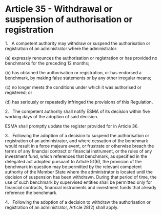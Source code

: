 # Article 35 - Withdrawal or suspension of authorisation or registration


1.   A competent authority may withdraw or suspend the authorisation or registration of an administrator where the administrator:

(a) expressly renounces the authorisation or registration or has provided no benchmarks for the preceding 12 months;

(b) has obtained the authorisation or registration, or has endorsed a benchmark, by making false statements or by any other irregular means;

(c) no longer meets the conditions under which it was authorised or registered; or

(d) has seriously or repeatedly infringed the provisions of this Regulation.

2.   The competent authority shall notify ESMA of its decision within five working days of the adoption of said decision.

ESMA shall promptly update the register provided for in Article 36.

3.   Following the adoption of a decision to suspend the authorisation or registration of an administrator, and where cessation of the benchmark would result in a force majeure event, or frustrate or otherwise breach the terms of any financial contract or financial instrument, or the rules of any investment fund, which references that benchmark, as specified in the delegated act adopted pursuant to Article 51(6), the provision of the benchmark in question may be permitted by the relevant competent authority of the Member State where the administrator is located until the decision of suspension has been withdrawn. During that period of time, the use of such benchmark by supervised entities shall be permitted only for financial contracts, financial instruments and investment funds that already reference the benchmark.

4.   Following the adoption of a decision to withdraw the authorisation or registration of an administrator, Article 28(2) shall apply.
